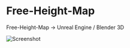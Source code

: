 # Free-Height-Map
Free-Height-Map -> Unreal Engine / Blender 3D

![Screenshot](https://user-images.githubusercontent.com/59316805/159750055-4b17587b-08e4-4868-a6f4-eee5cf767798.jpg)
